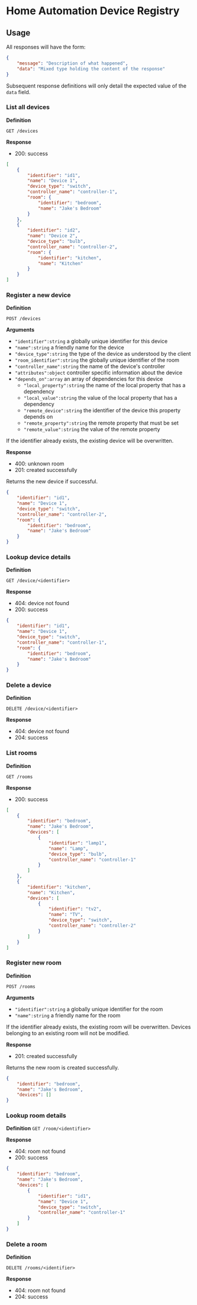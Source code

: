 # Home Automation Device Registry

## Usage
All responses will have the form:

```json
{
    "message": "Description of what happened",
    "data": "Mixed type holding the content of the response"
}
```

Subsequent response definitions will only detail the expected value of the `data` field.

### List all devices
**Definition**

`GET /devices`

**Response**

- 200: success

```json
[
    {
        "identifier": "id1",
        "name": "Device 1",
        "device_type": "switch",
        "controller_name": "controller-1",
        "room": {
            "identifier": "bedroom",
            "name": "Jake's Bedroom"
        }
    },
    {
        "identifier": "id2",
        "name": "Device 2",
        "device_type": "bulb",
        "controller_name": "controller-2",
        "room": {
            "identifier": "kitchen",
            "name": "Kitchen"
        }
    }
]
```

### Register a new device
**Definition**

`POST /devices`

**Arguments**

- `"identifier":string` a globally unique identifier for this device
- `"name":string` a friendly name for the device
- `"device_type":string` the type of the device as understood by the client
- `"room_identifier":string` the globally unique identifier of the room
- `"controller_name":string` the name of the device's controller
- `"attributes":object` controller specific information about the device
- `"depends_on":array` an array of dependencies for this device
    - `"local_property":string` the name of the local property that has a dependency
    - `"local_value":string` the value of the local property that has a dependency
    - `"remote_device":string` the identifier of the device this property depends on
    - `"remote_property":string` the remote property that must be set
    - `"remote_value":string` the value of the remote property

If the identifier already exists, the existing device will be overwritten.

**Response**

- 400: unknown room
- 201: created successfully

Returns the new device if successful.

```json
{
    "identifier": "id1",
    "name": "Device 1",
    "device_type": "switch",
    "controller_name": "controller-2",
    "room": {
        "identifier": "bedroom",
        "name": "Jake's Bedroom"
    }
}
```

### Lookup device details
**Definition**

`GET /device/<identifier>`

**Response**

- 404: device not found
- 200: success

```json
{
    "identifier": "id1",
    "name": "Device 1",
    "device_type": "switch",
    "controller_name": "controller-1",
    "room": {
        "identifier": "bedroom",
        "name": "Jake's Bedroom"
    }
}
```

### Delete a device
**Definition**

`DELETE /device/<identifier>`

**Response**

- 404: device not found
- 204: success

### List rooms
**Definition**

`GET /rooms`

**Response**

- 200: success

```json
[
    {
        "identifier": "bedroom",
        "name": "Jake's Bedroom",
        "devices": [
            {
                "identifier": "lamp1",
                "name": "Lamp",
                "device_type": "bulb",
                "controller_name": "controller-1"
            }
        ]
    },
    {
        "identifier": "kitchen",
        "name": "Kitchen",
        "devices": [
            {
                "identifier": "tv2",
                "name": "TV",
                "device_type": "switch",
                "controller_name": "controller-2"
            }
        ]
    }
]

```

### Register new room
**Definition**

`POST /rooms`

**Arguments**

- `"identifier":string` a globally unique identifier for the room
- `"name":string` a friendly name for the room

If the identifier already exists, the existing room will be overwritten.
Devices belonging to an existing room will not be modified.

**Response**

- 201: created successfully

Returns the new room is created successfully.

```json
{
    "identifier": "bedroom",
    "name": "Jake's Bedroom",
    "devices": []
}
```

### Lookup room details
**Definition**
`GET /room/<identifier>`

**Response**

- 404: room not found
- 200: success

```json
{
    "identifier": "bedroom",
    "name": "Jake's Bedroom",
    "devices": [
        {
            "identifier": "id1",
            "name": "Device 1",
            "device_type": "switch",
            "controller_name": "controller-1"
        }
    ]
}
```

### Delete a room
**Definition**

`DELETE /rooms/<identifier>`

**Response**

- 404: room not found
- 204: success

